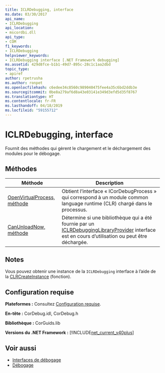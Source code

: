 ```yaml
---
title: ICLRDebugging, interface
ms.date: 03/30/2017
api_name:
- ICLRDebugging
api_location:
- mscordbi.dll
api_type:
- COM
f1_keywords:
- ICLRDebugging
helpviewer_keywords:
- ICLRDebugging interface [.NET Framework debugging]
ms.assetid: 429d8fce-b1b1-49d7-895c-28c1c1aa2dbd
topic_type:
- apiref
author: rpetrusha
ms.author: ronpet
ms.openlocfilehash: c6edee34c8560c989040475fee4a35c6bd2ddb3e
ms.sourcegitcommit: 0be8a279af6d8a43e03141e349d3efd5d35f8767
ms.translationtype: HT
ms.contentlocale: fr-FR
ms.lasthandoff: 04/18/2019
ms.locfileid: "59155712"
---
```

# <a name="iclrdebugging-interface"></a>ICLRDebugging, interface
Fournit des méthodes qui gèrent le chargement et le déchargement des modules pour le débogage.  
  
## <a name="methods"></a>Méthodes  
  
|Méthode|Description|  
|------------|-----------------|  
|[OpenVirtualProcess, méthode](../../../../docs/framework/unmanaged-api/debugging/iclrdebugging-openvirtualprocess-method.md)|Obtient l’interface « ICorDebugProcess » qui correspond à un module common language runtime (CLR) chargé dans le processus.|  
|[CanUnloadNow, méthode](../../../../docs/framework/unmanaged-api/debugging/iclrdebugging-canunloadnow-method.md)|Détermine si une bibliothèque qui a été fournie par un [ICLRDebuggingLibraryProvider](../../../../docs/framework/unmanaged-api/debugging/iclrdebugginglibraryprovider-interface.md) interface est en cours d’utilisation ou peut être déchargée.|  
  
## <a name="remarks"></a>Notes  
 Vous pouvez obtenir une instance de la `ICLRDebugging` interface à l’aide de la [CLRCreateInstance](../../../../docs/framework/unmanaged-api/hosting/clrcreateinstance-function.md) (fonction).  
  
## <a name="requirements"></a>Configuration requise  
 **Plateformes :** Consultez [Configuration requise](../../../../docs/framework/get-started/system-requirements.md).  
  
 **En-tête :** CorDebug.idl, CorDebug.h  
  
 **Bibliothèque :** CorGuids.lib  
  
 **Versions du .NET Framework :** [!INCLUDE[net_current_v40plus](../../../../includes/net-current-v40plus-md.md)]  
  
## <a name="see-also"></a>Voir aussi

- [Interfaces de débogage](../../../../docs/framework/unmanaged-api/debugging/debugging-interfaces.md)
- [Débogage](../../../../docs/framework/unmanaged-api/debugging/index.md)
